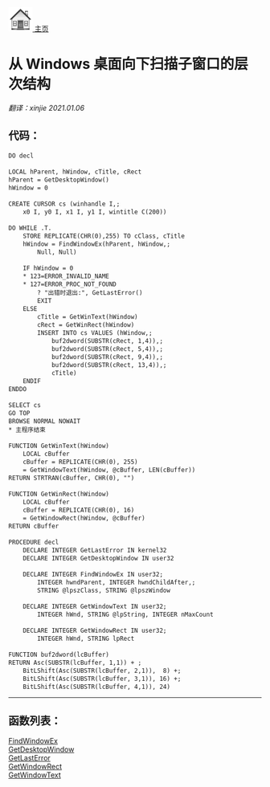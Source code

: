 [<img src="../images/home.png"> 主页 ](https://github.com/VFP9/Win32API)  

# 从 Windows 桌面向下扫描子窗口的层次结构
_翻译：xinjie  2021.01.06_

## 代码：
```foxpro  
DO decl

LOCAL hParent, hWindow, cTitle, cRect
hParent = GetDesktopWindow()
hWindow = 0

CREATE CURSOR cs (winhandle I,;
	x0 I, y0 I, x1 I, y1 I, wintitle C(200))

DO WHILE .T.
	STORE REPLICATE(CHR(0),255) TO cClass, cTitle
	hWindow = FindWindowEx(hParent, hWindow,;
		Null, Null)

	IF hWindow = 0
	* 123=ERROR_INVALID_NAME
	* 127=ERROR_PROC_NOT_FOUND
		? "出错时退出:", GetLastError()
		EXIT
	ELSE
		cTitle = GetWinText(hWindow)
		cRect = GetWinRect(hWindow)
		INSERT INTO cs VALUES (hWindow,;
			buf2dword(SUBSTR(cRect, 1,4)),;
			buf2dword(SUBSTR(cRect, 5,4)),;
			buf2dword(SUBSTR(cRect, 9,4)),;
			buf2dword(SUBSTR(cRect, 13,4)),;
			cTitle)
	ENDIF
ENDDO

SELECT cs
GO TOP
BROWSE NORMAL NOWAIT
* 主程序结束

FUNCTION GetWinText(hWindow)
	LOCAL cBuffer
	cBuffer = REPLICATE(CHR(0), 255)
	= GetWindowText(hWindow, @cBuffer, LEN(cBuffer))
RETURN STRTRAN(cBuffer, CHR(0), "")

FUNCTION GetWinRect(hWindow)
	LOCAL cBuffer
	cBuffer = REPLICATE(CHR(0), 16)
	= GetWindowRect(hWindow, @cBuffer)
RETURN cBuffer

PROCEDURE decl
	DECLARE INTEGER GetLastError IN kernel32
	DECLARE INTEGER GetDesktopWindow IN user32

	DECLARE INTEGER FindWindowEx IN user32;
		INTEGER hwndParent, INTEGER hwndChildAfter,;
		STRING @lpszClass, STRING @lpszWindow

	DECLARE INTEGER GetWindowText IN user32;
		INTEGER hWnd, STRING @lpString, INTEGER nMaxCount

	DECLARE INTEGER GetWindowRect IN user32;
		INTEGER hWnd, STRING lpRect

FUNCTION buf2dword(lcBuffer)
RETURN Asc(SUBSTR(lcBuffer, 1,1)) + ;
	BitLShift(Asc(SUBSTR(lcBuffer, 2,1)),  8) +;
	BitLShift(Asc(SUBSTR(lcBuffer, 3,1)), 16) +;
	BitLShift(Asc(SUBSTR(lcBuffer, 4,1)), 24)  
```  
***  


## 函数列表：
[FindWindowEx](../libraries/user32/FindWindowEx.md)  
[GetDesktopWindow](../libraries/user32/GetDesktopWindow.md)  
[GetLastError](../libraries/kernel32/GetLastError.md)  
[GetWindowRect](../libraries/user32/GetWindowRect.md)  
[GetWindowText](../libraries/user32/GetWindowText.md)  
